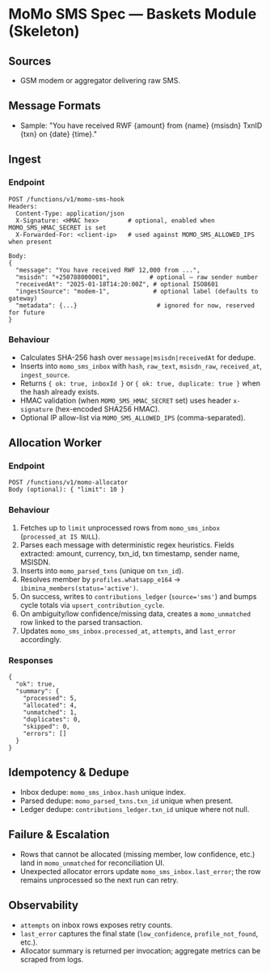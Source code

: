 # MoMo SMS Spec — Baskets Module (Skeleton)

## Sources
- GSM modem or aggregator delivering raw SMS.

## Message Formats
- Sample: "You have received RWF {amount} from {name} {msisdn} TxnID {txn} on {date} {time}."

## Ingest

### Endpoint

```
POST /functions/v1/momo-sms-hook
Headers:
  Content-Type: application/json
  X-Signature: <HMAC hex>        # optional, enabled when MOMO_SMS_HMAC_SECRET is set
  X-Forwarded-For: <client-ip>   # used against MOMO_SMS_ALLOWED_IPS when present

Body:
{
  "message": "You have received RWF 12,000 from ...",
  "msisdn": "+250788000001",           # optional – raw sender number
  "receivedAt": "2025-01-18T14:20:00Z", # optional ISO8601
  "ingestSource": "modem-1",            # optional label (defaults to gateway)
  "metadata": {...}                      # ignored for now, reserved for future
}
```

### Behaviour

- Calculates SHA-256 hash over `message|msisdn|receivedAt` for dedupe.
- Inserts into `momo_sms_inbox` with `hash`, `raw_text`, `msisdn_raw`, `received_at`, `ingest_source`.
- Returns `{ ok: true, inboxId }` or `{ ok: true, duplicate: true }` when the hash already exists.
- HMAC validation (when `MOMO_SMS_HMAC_SECRET` set) uses header `x-signature` (hex-encoded SHA256 HMAC).
- Optional IP allow-list via `MOMO_SMS_ALLOWED_IPS` (comma-separated).

## Allocation Worker

### Endpoint

```
POST /functions/v1/momo-allocator
Body (optional): { "limit": 10 }
```

### Behaviour

1. Fetches up to `limit` unprocessed rows from `momo_sms_inbox` (`processed_at IS NULL`).
2. Parses each message with deterministic regex heuristics. Fields extracted: amount, currency, txn_id, txn timestamp, sender name, MSISDN.
3. Inserts into `momo_parsed_txns` (unique on `txn_id`).
4. Resolves member by `profiles.whatsapp_e164` → `ibimina_members(status='active')`.
5. On success, writes to `contributions_ledger` (`source='sms'`) and bumps cycle totals via `upsert_contribution_cycle`.
6. On ambiguity/low confidence/missing data, creates a `momo_unmatched` row linked to the parsed transaction.
7. Updates `momo_sms_inbox.processed_at`, `attempts`, and `last_error` accordingly.

### Responses

```
{
  "ok": true,
  "summary": {
    "processed": 5,
    "allocated": 4,
    "unmatched": 1,
    "duplicates": 0,
    "skipped": 0,
    "errors": []
  }
}
```

## Idempotency & Dedupe
- Inbox dedupe: `momo_sms_inbox.hash` unique index.
- Parsed dedupe: `momo_parsed_txns.txn_id` unique when present.
- Ledger dedupe: `contributions_ledger.txn_id` unique where not null.

## Failure & Escalation
- Rows that cannot be allocated (missing member, low confidence, etc.) land in `momo_unmatched` for reconciliation UI.
- Unexpected allocator errors update `momo_sms_inbox.last_error`; the row remains unprocessed so the next run can retry.

## Observability
- `attempts` on inbox rows exposes retry counts.
- `last_error` captures the final state (`low_confidence`, `profile_not_found`, etc.).
- Allocator summary is returned per invocation; aggregate metrics can be scraped from logs.
